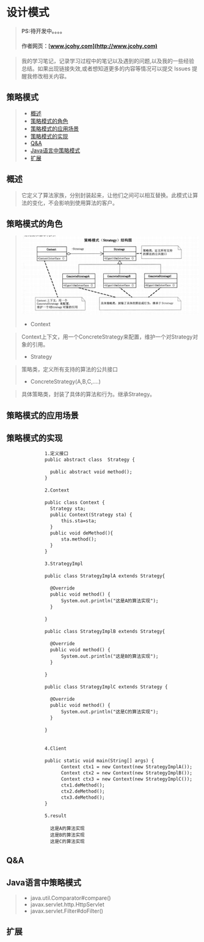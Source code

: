 
#  设计模式
> #### PS:待开发中。。。。
> #### 作者网页：[www.jcohy.com](http://www.jcohy.com)  	

>  我的学习笔记，记录学习过程中的笔记以及遇到的问题,以及我的一些经验总结。如果出现链接失效,或者想知道更多的内容等情况可以提交 Issues 提醒我修改相关内容。

## 策略模式
> * [概述](#gaishu)
> * [策略模式的角色](#role)
> * [策略模式的应用场景](#sign)
> * [策略模式的实现](#shixian)
> * [Q&A](#qa)
> * [Java语言中策略模式](#java)
> * [扩展](#kuozhan)

<p id="gaishu">

##  概述

>  它定义了算法家族，分别封装起来，让他们之间可以相互替换。此模式让算法的变化，不会影响到使用算法的客户。

<p id="role">

## 策略模式的角色

>  ![结构图](https://github.com/jiachao23/jcohy-study-sample/blob/master/jcohy-studydesign-pattern/src/main/resources/static/images/strategy.png)
>  *  Context

>  Context上下文，用一个ConcreteStrategy来配置，维护一个对Strategy对象的引用。
>  *  Strategy

>   策略类，定义所有支持的算法的公共接口
>  *  ConcreteStrategy(A,B,C,....)

>   具体策略类，封装了具体的算法和行为。继承Strategy。

<p id="sign">

##  策略模式的应用场景



<p id="shixian">

## 策略模式的实现

                  1.定义接口
                  public abstract class  Strategy {
                  
                    public abstract void method();
                  }
                   
                  2.Context
                  
                  public class Context {
                  	Strategy sta;
                  	public Context(Strategy sta) {
                  		this.sta=sta;
                  	}
                  	public void deMethod(){
                  		sta.method();
                  	}
                  }
                    
                  3.StrategyImpl
                  
                  public class StrategyImplA extends Strategy{
                  
                  	@Override
                  	public void method() {
                  		System.out.println("这是A的算法实现");
                  	}
                  
                  }
                  
                  public class StrategyImplB extends Strategy{
                  
                  	@Override
                  	public void method() {
                  		System.out.println("这是B的算法实现");
                  	}
                  
                  }
                
                  public class StrategyImplC extends Strategy {
                  
                  	@Override
                  	public void method() {
                  		System.out.println("这是C的算法实现");
                  	}
                  
                  }
                  
                  
                  4.Client
                  
                  public static void main(String[] args) {
                  		Context ctx1 = new Context(new StrategyImplA());
                  		Context ctx2 = new Context(new StrategyImplB());
                  		Context ctx3 = new Context(new StrategyImplC());
                  		ctx1.deMethod();
                  		ctx2.deMethod();
                  		ctx3.deMethod();
                  }
                  
                  5.result
                  
                    这是A的算法实现
                    这是B的算法实现
                    这是C的算法实现
         
<p id="qa">

##  Q&A

       
<p id="java">
        
##  Java语言中策略模式

>  *  java.util.Comparator#compare()
>  *  javax.servlet.http.HttpServlet
>  *  javax.servlet.Filter#doFilter()


<p id="kuozhan">

##  扩展
    